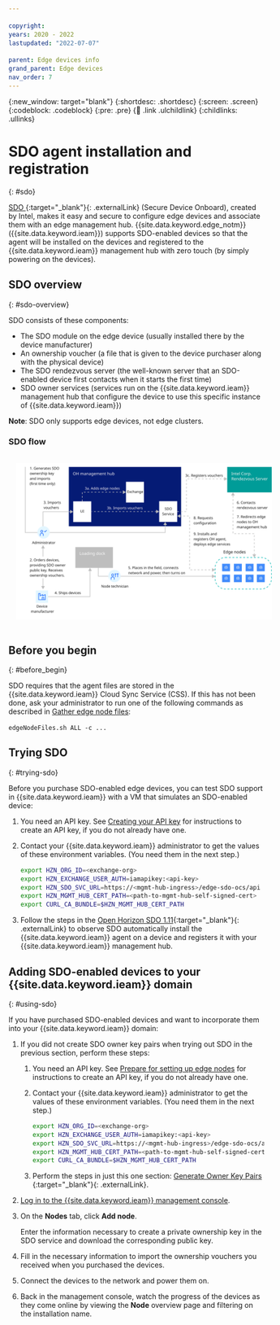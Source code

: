 ```yaml
---

copyright:
years: 2020 - 2022
lastupdated: "2022-07-07"

parent: Edge devices info
grand_parent: Edge devices
nav_order: 7
---
```


{:new_window: target="blank"}
{:shortdesc: .shortdesc}
{:screen: .screen}
{:codeblock: .codeblock}
{:pre: .pre}
{:child: .link .ulchildlink}
{:childlinks: .ullinks}

# SDO agent installation and registration
{: #sdo}

[SDO ](https://software.intel.com/en-us/secure-device-onboard){:target="_blank"}{: .externalLink} (Secure Device Onboard), created by Intel, makes it easy and secure to configure edge devices and associate them with an edge management hub. {{site.data.keyword.edge_notm}} ({{site.data.keyword.ieam}}) supports SDO-enabled devices so that the agent will be installed on the devices and registered to the {{site.data.keyword.ieam}} management hub with zero touch (by simply powering on the devices).

## SDO overview
{: #sdo-overview}

SDO consists of these components:

* The SDO module on the edge device (usually installed there by the device manufacturer)
* An ownership voucher (a file that is given to the device purchaser along with the physical device)
* The SDO rendezvous server (the well-known server that an SDO-enabled device first contacts when it starts the first time)
* SDO owner services (services run on the {{site.data.keyword.ieam}} management hub that configure the device to use this specific instance of {{site.data.keyword.ieam}})

**Note**: SDO only supports edge devices, not edge clusters.

### SDO flow

<img src="../images/edge/09_SDO_device_provisioning.svg" style="margin: 3%" alt="SDO installation overview">

## Before you begin
{: #before_begin}

SDO requires that the agent files are stored in the {{site.data.keyword.ieam}} Cloud Sync Service (CSS). If this has not been done, ask your administrator to run one of the following commands as described in [Gather edge node files](../hub/gather_files.md):

  `edgeNodeFiles.sh ALL -c ...`

## Trying SDO
{: #trying-sdo}

Before you purchase SDO-enabled edge devices, you can test SDO support in {{site.data.keyword.ieam}} with a VM that simulates an SDO-enabled device:

1. You need an API key. See [Creating your API key](../hub/prepare_for_edge_nodes.md) for instructions to create an API key, if you do not already have one.

2. Contact your {{site.data.keyword.ieam}} administrator to get the values of these environment variables. (You need them in the next step.)

   ```bash
   export HZN_ORG_ID=<exchange-org>
   export HZN_EXCHANGE_USER_AUTH=iamapikey:<api-key>
   export HZN_SDO_SVC_URL=https://<mgmt-hub-ingress>/edge-sdo-ocs/api
   export HZN_MGMT_HUB_CERT_PATH=<path-to-mgmt-hub-self-signed-cert>
   export CURL_CA_BUNDLE=$HZN_MGMT_HUB_CERT_PATH
   ```

3. Follow the steps in the [Open Horizon SDO 1.11](https://github.com/open-horizon/SDO-support/blob/master/README-1.11.md){:target="_blank"}{: .externalLink} to observe SDO automatically install the {{site.data.keyword.ieam}} agent on a device and registers it with your {{site.data.keyword.ieam}} management hub.

## Adding SDO-enabled devices to your {{site.data.keyword.ieam}} domain
{: #using-sdo}

If you have purchased SDO-enabled devices and want to incorporate them into your {{site.data.keyword.ieam}} domain:

1. If you did not create SDO owner key pairs when trying out SDO in the previous section, perform these steps:

   1. You need an API key. See [Prepare for setting up edge nodes](../hub/prepare_for_edge_nodes.md) for instructions to create an API key, if you do not already have one.

   2. Contact your {{site.data.keyword.ieam}} administrator to get the values of these environment variables. (You need them in the next step.)

      ```bash
      export HZN_ORG_ID=<exchange-org>
      export HZN_EXCHANGE_USER_AUTH=iamapikey:<api-key>
      export HZN_SDO_SVC_URL=https://<mgmt-hub-ingress>/edge-sdo-ocs/api
      export HZN_MGMT_HUB_CERT_PATH=<path-to-mgmt-hub-self-signed-cert>
      export CURL_CA_BUNDLE=$HZN_MGMT_HUB_CERT_PATH
      ```

   3. Perform the steps in just this one section: [Generate Owner Key Pairs ](https://github.com/open-horizon/SDO-support/blob/master/README.md#gen-keypair){:target="_blank"}{: .externalLink}.

2. [Log in to the {{site.data.keyword.ieam}} management console](../console/accessing_ui.md).

3. On the **Nodes** tab, click **Add node**.

   Enter the information necessary to create a private ownership key in the SDO service and download the corresponding public key.

4. Fill in the necessary information to import the ownership vouchers you received when you purchased the devices.

5. Connect the devices to the network and power them on.

6. Back in the management console, watch the progress of the devices as they come online by viewing the **Node** overview page and filtering on the installation name.
